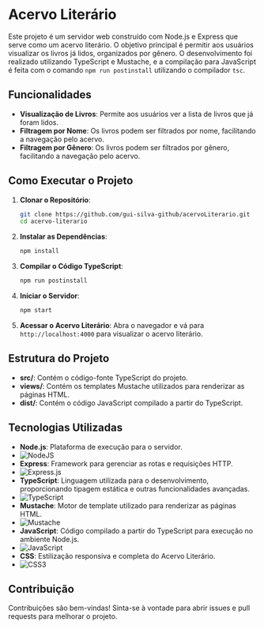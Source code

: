 # Acervo Literário

Este projeto é um servidor web construído com Node.js e Express que serve como um acervo literário. O objetivo principal é permitir aos usuários visualizar os livros já lidos, organizados por gênero. O desenvolvimento foi realizado utilizando TypeScript e Mustache, e a compilação para JavaScript é feita com o comando `npm run postinstall` utilizando o compilador `tsc`.

## Funcionalidades

- **Visualização de Livros**: Permite aos usuários ver a lista de livros que já foram lidos.
- **Filtragem por Nome**: Os livros podem ser filtrados por nome, facilitando a navegação pelo acervo.
- **Filtragem por Gênero**: Os livros podem ser filtrados por gênero, facilitando a navegação pelo acervo.

## Como Executar o Projeto

1. **Clonar o Repositório**:
    ```sh
    git clone https://github.com/gui-silva-github/acervoLiterario.git
    cd acervo-literario
    ```

2. **Instalar as Dependências**:
    ```sh
    npm install
    ```

3. **Compilar o Código TypeScript**:
    ```sh
    npm run postinstall
    ```

4. **Iniciar o Servidor**:
    ```sh
    npm start
    ```

5. **Acessar o Acervo Literário**:
    Abra o navegador e vá para `http://localhost:4000` para visualizar o acervo literário.

## Estrutura do Projeto

- **src/**: Contém o código-fonte TypeScript do projeto.
- **views/**: Contém os templates Mustache utilizados para renderizar as páginas HTML.
- **dist/**: Contém o código JavaScript compilado a partir do TypeScript.

## Tecnologias Utilizadas

- **Node.js**: Plataforma de execução para o servidor.
- ![NodeJS](https://img.shields.io/badge/node.js-6DA55F?style=for-the-badge&logo=node.js&logoColor=white)
- **Express**: Framework para gerenciar as rotas e requisições HTTP.
- ![Express.js](https://img.shields.io/badge/express.js-%23404d59.svg?style=for-the-badge&logo=express&logoColor=%2361DAFB)
- **TypeScript**: Linguagem utilizada para o desenvolvimento, proporcionando tipagem estática e outras funcionalidades avançadas.
- ![TypeScript](https://img.shields.io/badge/typescript-%23007ACC.svg?style=for-the-badge&logo=typescript&logoColor=white)
- **Mustache**: Motor de template utilizado para renderizar as páginas HTML.
- ![Mustache](https://img.shields.io/badge/mustache.js-4A4A55?style=for-the-badge&logo=mustache&logoColor=white)
- **JavaScript**: Código compilado a partir do TypeScript para execução no ambiente Node.js.
- ![JavaScript](https://img.shields.io/badge/javascript-%23323330.svg?style=for-the-badge&logo=javascript&logoColor=%23F7DF1E)
- **CSS**: Estilização responsiva e completa do Acervo Literário.
- ![CSS3](https://img.shields.io/badge/css3-%231572B6.svg?style=for-the-badge&logo=css3&logoColor=white)

## Contribuição

Contribuições são bem-vindas! Sinta-se à vontade para abrir issues e pull requests para melhorar o projeto.
